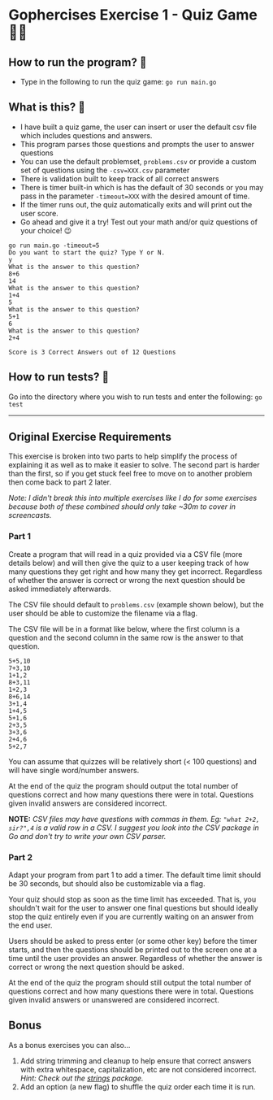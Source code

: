 # Gophercises Exercise 1 - Quiz Game 🧑‍🏫

## How to run the program? 🏃
 
- Type in the following to run the quiz game: `go run main.go`


## What is this? 🤔

- I have built a quiz game, the user can insert or user the default csv file which includes questions and answers.
- This program parses those questions and prompts the user to answer questions 
- You can use the default problemset, `problems.csv` or provide a custom set of questions using the `-csv=XXX.csv` parameter
- There is validation built to keep track of all correct answers
- There is timer built-in which is has the default of 30 seconds or you may pass in the parameter `-timeout=XXX` with the desired amount of time.
- If the timer runs out, the quiz automatically exits and will print out the user score.
- Go ahead and give it a try! Test out your math and/or quiz questions of your choice! 😉 


```
go run main.go -timeout=5
Do you want to start the quiz? Type Y or N.
y
What is the answer to this question?
8+6
14
What is the answer to this question?
1+4
5
What is the answer to this question?
5+1
6
What is the answer to this question?
2+4

Score is 3 Correct Answers out of 12 Questions

```

## How to run tests? 🧪

Go into the directory where you wish to run tests and enter the following: `go test`


---

## Original Exercise Requirements

This exercise is broken into two parts to help simplify the process of explaining it as well as to make it easier to solve. The second part is harder than the first, so if you get stuck feel free to move on to another problem then come back to part 2 later.

*Note: I didn't break this into multiple exercises like I do for some exercises because both of these combined should only take ~30m to cover in screencasts.*

### Part 1
 
Create a program that will read in a quiz provided via a CSV file (more details below) and will then give the quiz to a user keeping track of how many questions they get right and how many they get incorrect. Regardless of whether the answer is correct or wrong the next question should be asked immediately afterwards.

The CSV file should default to `problems.csv` (example shown below), but the user should be able to customize the filename via a flag.

The CSV file will be in a format like below, where the first column is a question and the second column in the same row is the answer to that question.

```
5+5,10
7+3,10
1+1,2
8+3,11
1+2,3
8+6,14
3+1,4
1+4,5
5+1,6
2+3,5
3+3,6
2+4,6
5+2,7
```

You can assume that quizzes will be relatively short (< 100 questions) and will have single word/number answers.

At the end of the quiz the program should output the total number of questions correct and how many questions there were in total. Questions given invalid answers are considered incorrect.

**NOTE:** *CSV files may have questions with commas in them. Eg: `"what 2+2, sir?",4` is a valid row in a CSV. I suggest you look into the CSV package in Go and don't try to write your own CSV parser.*

### Part 2

Adapt your program from part 1 to add a timer. The default time limit should be 30 seconds, but should also be customizable via a flag.

Your quiz should stop as soon as the time limit has exceeded. That is, you shouldn't wait for the user to answer one final questions but should ideally stop the quiz entirely even if you are currently waiting on an answer from the end user.

Users should be asked to press enter (or some other key) before the timer starts, and then the questions should be printed out to the screen one at a time until the user provides an answer. Regardless of whether the answer is correct or wrong the next question should be asked.

At the end of the quiz the program should still output the total number of questions correct and how many questions there were in total. Questions given invalid answers or unanswered are considered incorrect.

## Bonus

As a bonus exercises you can also...

1. Add string trimming and cleanup to help ensure that correct answers with extra whitespace, capitalization, etc are not considered incorrect. *Hint: Check out the [strings](https://golang.org/pkg/strings/) package.*
2. Add an option (a new flag) to shuffle the quiz order each time it is run.
